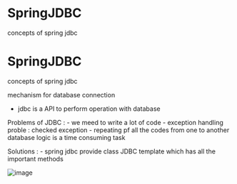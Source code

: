 # SpringJDBC
concepts of spring jdbc

# SpringJDBC
concepts of spring jdbc

mechanism for database connection

- jdbc is a API to perform operation with database

Problems of JDBC :
	- we meed to write a lot of code
	- exception handling proble : checked exception
	- repeating pf all the codes from one to another database logic is a time consuming task


Solutions :
	- spring jdbc provide class JDBC template which has all the important methods
  
![image](https://user-images.githubusercontent.com/36466687/134451550-9b52f7a5-ef61-4c61-8766-e0e9cdfef357.png)
